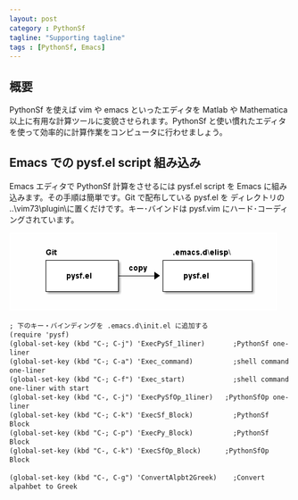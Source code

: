 ```yaml
---
layout: post
category : PythonSf
tagline: "Supporting tagline"
tags : [PythonSf, Emacs]
---
```


## 概要

PythonSf を使えば vim や emacs といったエディタを Matlab や Mathematica 以上に有用な計算ツールに変貌させられます。PythonSf と使い慣れたエディタを使って効率的に計算作業をコンピュータに行わせましょう。


## Emacs での pysf.el script 組み込み
Emacs エディタで PythonSf 計算をさせるには pysf.el script を Emacs に組み込みます。その手順は簡単です。Git で配布している pysf.el を ディレクトリの ..\vim73\plugin\に置くだけです。キー･バインドは pysf.vim にハード･コーディングされています。

![pysf.el を .emacs.d\elisp\ へ](/images/2013/pysfElToElisp.png "pysf.el のコピー")

<!--
//@@
    Git                  .emacs.d\elisp\
    +------------+       +---------------+  
    |            | copy  |               |  
    |  pysf.el   +---- ->|  pysf.el      |  
    |            |       |               |  
    +------------+       +---------------+
                         
//@@@
//java -jar \utl\ditaa0_9.jar __tmp pysfElToElisp.png
-->

    ; 下のキー・バインディングを .emacs.d\init.el に追加する
    (require 'pysf)
    (global-set-key (kbd "C-; C-j") 'ExecPySf_1liner)       ;PythonSf one-liner
    (global-set-key (kbd "C-; C-a") 'Exec_command)          ;shell command one-liner
    (global-set-key (kbd "C-; C-f") 'Exec_start)            ;shell command one-liner with start
    (global-set-key (kbd "C-, C-j") 'ExecPySfOp_1liner)   ;PythonSfOp one-liner
    (global-set-key (kbd "C-; C-k") 'ExecSf_Block)          ;PythonSf Block
    (global-set-key (kbd "C-; C-p") 'ExecPy_Block)          ;PythonSf Block
    (global-set-key (kbd "C-, C-k") 'ExecSfOp_Block)      ;PythonSfOp Block

    (global-set-key (kbd "C-, C-g") 'ConvertAlpbt2Greek)    ;Convert alpahbet to Greek

